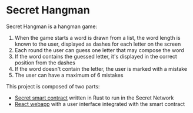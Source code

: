 # Secret Hangman

Secret Hangman is a hangman game:

1. When the game starts a word is drawn from a list, the word length is known to the
   user, displayed as dashes for each letter on the screen
2. Each round the user can guess one letter that may compose the word
3. If the word contains the guessed letter, it's displayed in the correct position from
   the dashes
4. If the word doesn't contain the letter, the user is marked with a mistake
5. The user can have a maximum of 6 mistakes

This project is composed of two parts:

- [Secret smart contract](contract/README.md) written in Rust to run in the Secret
  Network
- [React webapp](webapp/README.md) with a user interface integrated with the smart
  contract
